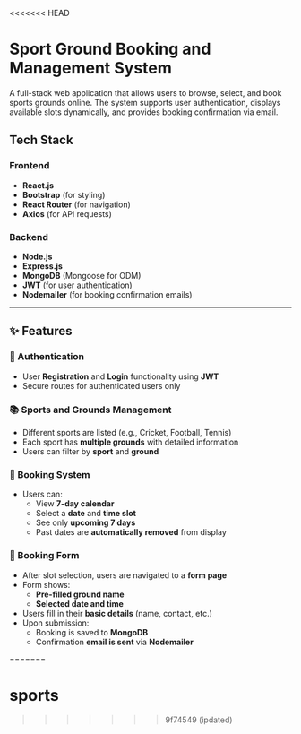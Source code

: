 <<<<<<< HEAD
#  Sport Ground Booking and Management System

A full-stack web application that allows users to browse, select, and book sports grounds online. The system supports user authentication, displays available slots dynamically, and provides booking confirmation via email.

##  Tech Stack

### Frontend
- **React.js**
- **Bootstrap** (for styling)
- **React Router** (for navigation)
- **Axios** (for API requests)

### Backend
- **Node.js**
- **Express.js**
- **MongoDB** (Mongoose for ODM)
- **JWT** (for user authentication)
- **Nodemailer** (for booking confirmation emails)

---

## ✨ Features

### 🔐 Authentication
- User **Registration** and **Login** functionality using **JWT**
- Secure routes for authenticated users only

### 📚 Sports and Grounds Management
- Different sports are listed (e.g., Cricket, Football, Tennis)
- Each sport has **multiple grounds** with detailed information
- Users can filter by **sport** and **ground**

### 📅 Booking System
- Users can:
  - View **7-day calendar**
  - Select a **date** and **time slot**
  - See only **upcoming 7 days**
  - Past dates are **automatically removed** from display

### 📝 Booking Form
- After slot selection, users are navigated to a **form page**
- Form shows:
  - **Pre-filled ground name**
  - **Selected date and time**
- Users fill in their **basic details** (name, contact, etc.)
- Upon submission:
  - Booking is saved to **MongoDB**
  - Confirmation **email is sent** via **Nodemailer**



=======
# sports
>>>>>>> 9f74549 (ipdated)

